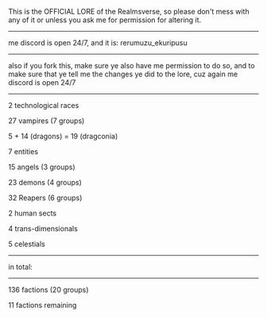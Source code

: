 This is the OFFICIAL LORE of the Realmsverse, so please don't mess with any of it or unless you ask me for permission for altering it.
***
me discord is open 24/7, and it is: rerumuzu_ekuripusu
***
also if you fork this, make sure ye also have me permission to do so, and to make sure that ye tell me the changes ye did to the lore, cuz again me discord is open 24/7

***
2 technological races

27 vampires (7 groups)

5 + 14 (dragons) = 19 (dragconia)

7 entities

15 angels (3 groups)

23 demons (4 groups)

32 Reapers (6 groups)

2 human sects

4 trans-dimensionals

5 celestials

***

in total:

***

136 factions (20 groups)

11 factions remaining

